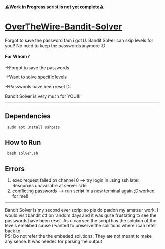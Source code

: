 <h4><b>⚠️Work in Progress script is not yet complete⚠️</b></h4>

# <a href="https://overthewire.org/wargames/bandit/">OverTheWire-Bandit-Solver</a>
Forgot to save the password fam i got U. Bandit Solver can skip levels for you!! No need to keep the passwords anymore :D 

<h4>For Whom ?</h4>
<p>->Forgot to save the passwords</p>
<p>->Want to solve specific levels</p>
<p>->Passwords have been reset D:</p>

<p>Bandit Solver is very much for YOU!!!</p>

<hr>

<h2>Dependencies</h2>
<code> sudo apt install sshpass </code>

<h2>How to Run</h2>
<code> bash solver.sh </code>

<h2>Errors</h2>
<ol>
  <li>exec request failed on channel 0  --> try login in using ssh later. Resources unavailable at server side</li>
  <li>conflicting passwords --> run script in a new terminal again ;D worked for me!!</li>
</ol>

<hr>
Bandit Solver is my second ever script so pls do pardon my amateur work. I would visit bandit ctf on random days and it was quite frustating to see the passwords have been reset. As u can see the script has the solution of the levels emebbed cause i wanted to preserve the solutions where i can refer back to.
<br>
PS: Do not refer the the embeded solutions. They are not meant to make any sense. It was needed for parsing the output

